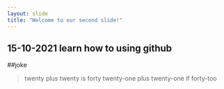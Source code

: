 ```yaml
---
layout: slide
title: "Welcome to our second slide!"
---
```

15-10-2021
learn how to using github
---
##joke
> twenty plus twenty is forty
> twenty-one plus twenty-one if forty-too
